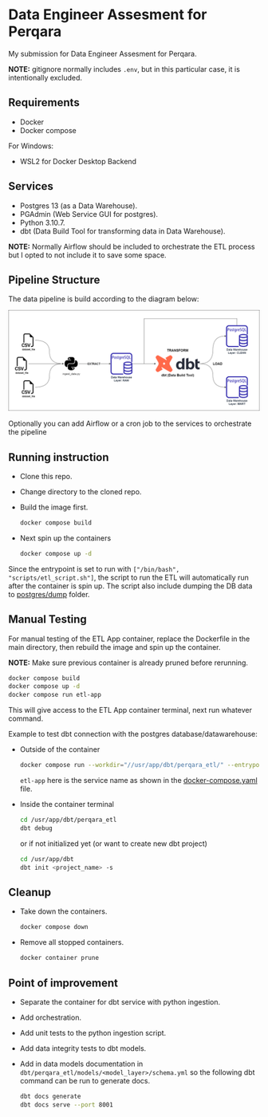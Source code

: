 # Data Engineer Assesment for Perqara

My submission for Data Engineer Assesment for Perqara.

**NOTE:** gitignore normally includes `.env`, but in this particular case, it is intentionally excluded.

## Requirements

- Docker
- Docker compose

For Windows:

- WSL2 for Docker Desktop Backend

## Services

- Postgres 13 (as a Data Warehouse).
- PGAdmin (Web Service GUI for postgres).
- Python 3.10.7.
- dbt (Data Build Tool for transforming data in Data Warehouse).

**NOTE:** Normally Airflow should be included to orchestrate the ETL process but I opted to not include it to save some space.

## Pipeline Structure

The data pipeline is build according to the diagram below:

![perqara_etl](perqara_etl.png)

Optionally you can add Airflow or a cron job to the services to orchestrate the pipeline

## Running instruction

- Clone this repo.

- Change directory to the cloned repo.

- Build the image first.

  ```bash
  docker compose build
  ```

- Next spin up the containers

  ```bash
  docker compose up -d
  ```

Since the entrypoint is set to run with `["/bin/bash", "scripts/etl_script.sh"]`, the script to run the ETL will automatically run after the container is spin up. The script also include dumping the DB data to [postgres/dump](./postgres/dump/) folder.

## Manual Testing

For manual testing of the ETL App container, replace the Dockerfile in the main directory, then rebuild the image and spin up the container.

**NOTE:** Make sure previous container is already pruned before rerunning.

```bash
docker compose build
docker compose up -d
docker compose run etl-app
```

This will give access to the ETL App container terminal, next run whatever command.

Example to test dbt connection with the postgres database/datawarehouse:

- Outside of the container

  ```bash
  docker compose run --workdir="//usr/app/dbt/perqara_etl/" --entrypoint=dbt etl-app debug
  ```

  `etl-app` here is the service name as shown in the [docker-compose.yaml](docker-compose.yaml) file.

- Inside the container terminal

  ```bash
  cd /usr/app/dbt/perqara_etl
  dbt debug
  ```

  or if not initialized yet (or want to create new dbt project)

  ```bash
  cd /usr/app/dbt
  dbt init <project_name> -s
  ```

## Cleanup

- Take down the containers.

  ```bash
  docker compose down
  ```

- Remove all stopped containers.

  ```bash
  docker container prune
  ```

## Point of improvement

- Separate the container for dbt service with python ingestion.
- Add orchestration.
- Add unit tests to the python ingestion script.
- Add data integrity tests to dbt models.
- Add in data models documentation in `dbt/perqara_etl/models/<model_layer>/schema.yml` so the following dbt command can be run to generate docs.

  ```bash
  dbt docs generate
  dbt docs serve --port 8001
  ```